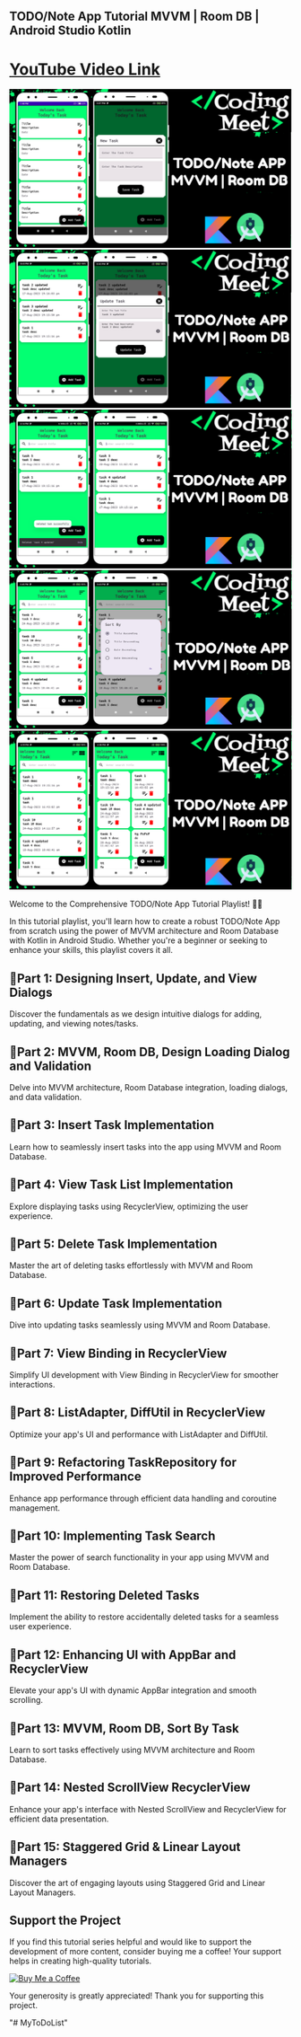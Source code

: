 ## TODO/Note App Tutorial MVVM | Room DB | Android Studio Kotlin

# [YouTube Video Link](https://youtube.com/playlist?list=PLlSuJy9SfzvFqbcWKhs-a3NtYQicyCFo8&si=qzFBbjdimUdyY2t6)

![TODO/Note App](screenshot/image1.png)
![TODO/Note App](screenshot/image2.png)
![TODO/Note App](screenshot/image3.png)
![TODO/Note App](screenshot/image4.png)
![TODO/Note App](screenshot/image5.png)

Welcome to the Comprehensive TODO/Note App Tutorial Playlist! 📱📝

In this tutorial playlist, you'll learn how to create a robust TODO/Note App from scratch using the power of MVVM architecture and Room Database with Kotlin in Android Studio. Whether you're a beginner or seeking to enhance your skills, this playlist covers it all.

## 📌Part 1: Designing Insert, Update, and View Dialogs
Discover the fundamentals as we design intuitive dialogs for adding, updating, and viewing notes/tasks.

## 📌Part 2: MVVM, Room DB, Design Loading Dialog and Validation
Delve into MVVM architecture, Room Database integration, loading dialogs, and data validation.

## 📌Part 3: Insert Task Implementation
Learn how to seamlessly insert tasks into the app using MVVM and Room Database.

## 📌Part 4: View Task List Implementation
Explore displaying tasks using RecyclerView, optimizing the user experience.

## 📌Part 5: Delete Task Implementation
Master the art of deleting tasks effortlessly with MVVM and Room Database.

## 📌Part 6: Update Task Implementation
Dive into updating tasks seamlessly using MVVM and Room Database.

## 📌Part 7: View Binding in RecyclerView
Simplify UI development with View Binding in RecyclerView for smoother interactions.

## 📌Part 8: ListAdapter, DiffUtil in RecyclerView
Optimize your app's UI and performance with ListAdapter and DiffUtil.

## 📌Part 9: Refactoring TaskRepository for Improved Performance
Enhance app performance through efficient data handling and coroutine management.

## 📌Part 10: Implementing Task Search
Master the power of search functionality in your app using MVVM and Room Database.

## 📌Part 11: Restoring Deleted Tasks
Implement the ability to restore accidentally deleted tasks for a seamless user experience.

## 📌Part 12: Enhancing UI with AppBar and RecyclerView
Elevate your app's UI with dynamic AppBar integration and smooth scrolling.

## 📌Part 13: MVVM, Room DB, Sort By Task
Learn to sort tasks effectively using MVVM architecture and Room Database.

## 📌Part 14: Nested ScrollView RecyclerView
Enhance your app's interface with Nested ScrollView and RecyclerView for efficient data presentation.

## 📌Part 15: Staggered Grid & Linear Layout Managers
Discover the art of engaging layouts using Staggered Grid and Linear Layout Managers.


## Support the Project

If you find this tutorial series helpful and would like to support the development of more content, consider buying me a coffee! Your support helps in creating high-quality tutorials.

[![Buy Me a Coffee](https://img.shields.io/badge/Buy%20Me%20a%20Coffee-Donate-orange?style=for-the-badge&logo=buy-me-a-coffee)](https://www.buymeacoffee.com/codingmeet)

Your generosity is greatly appreciated! Thank you for supporting this project.

"# MyToDoList" 
